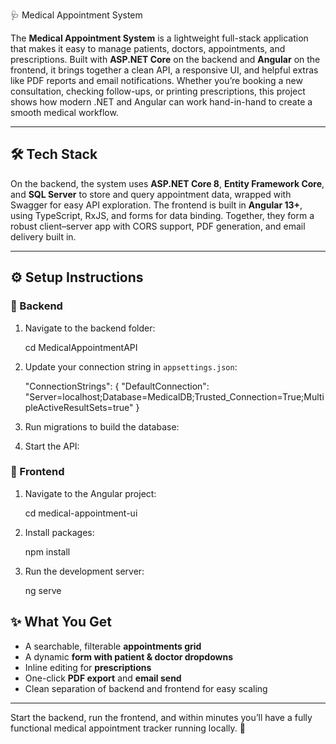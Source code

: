 🩺 Medical Appointment System

The **Medical Appointment System** is a lightweight full-stack application that makes it easy to manage patients, doctors, appointments, and prescriptions. Built with **ASP.NET Core** on the backend and **Angular** on the frontend, it brings together a clean API, a responsive UI, and helpful extras like PDF reports and email notifications. Whether you’re booking a new consultation, checking follow-ups, or printing prescriptions, this project shows how modern .NET and Angular can work hand-in-hand to create a smooth medical workflow.

---

## 🛠 Tech Stack

On the backend, the system uses **ASP.NET Core 8**, **Entity Framework Core**, and **SQL Server** to store and query appointment data, wrapped with Swagger for easy API exploration. The frontend is built in **Angular 13+**, using TypeScript, RxJS, and forms for data binding. Together, they form a robust client–server app with CORS support, PDF generation, and email delivery built in.

---

## ⚙️ Setup Instructions

### 🔹 Backend
1. Navigate to the backend folder:

   cd MedicalAppointmentAPI


2. Update your connection string in `appsettings.json`:


   "ConnectionStrings": {
     "DefaultConnection": "Server=localhost;Database=MedicalDB;Trusted_Connection=True;MultipleActiveResultSets=true"
   }

3. Run migrations to build the database:

4. Start the API:

### 🔹 Frontend

1. Navigate to the Angular project:

   cd medical-appointment-ui

2. Install packages:

 
   npm install
  
3. Run the development server:

   ng serve 

## ✨ What You Get

* A searchable, filterable **appointments grid**
* A dynamic **form with patient & doctor dropdowns**
* Inline editing for **prescriptions**
* One-click **PDF export** and **email send**
* Clean separation of backend and frontend for easy scaling

---

Start the backend, run the frontend, and within minutes you’ll have a fully functional medical appointment tracker running locally. 🚀


